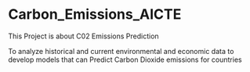 # Carbon_Emissions_AICTE
  This Project is about C02 Emissions Prediction
  
 To analyze historical and current environmental and economic data to develop models that can Predict Carbon Dioxide emissions for countries
